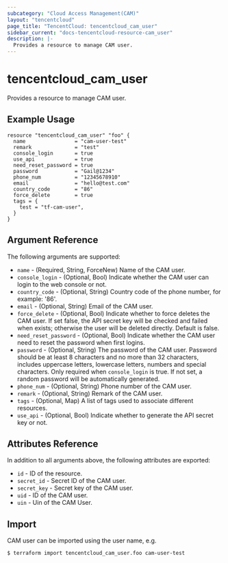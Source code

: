 ```yaml
---
subcategory: "Cloud Access Management(CAM)"
layout: "tencentcloud"
page_title: "TencentCloud: tencentcloud_cam_user"
sidebar_current: "docs-tencentcloud-resource-cam_user"
description: |-
  Provides a resource to manage CAM user.
---
```


# tencentcloud_cam_user

Provides a resource to manage CAM user.

## Example Usage

```hcl
resource "tencentcloud_cam_user" "foo" {
  name                = "cam-user-test"
  remark              = "test"
  console_login       = true
  use_api             = true
  need_reset_password = true
  password            = "Gail@1234"
  phone_num           = "12345678910"
  email               = "hello@test.com"
  country_code        = "86"
  force_delete        = true
  tags = {
    test = "tf-cam-user",
  }
}
```

## Argument Reference

The following arguments are supported:

* `name` - (Required, String, ForceNew) Name of the CAM user.
* `console_login` - (Optional, Bool) Indicate whether the CAM user can login to the web console or not.
* `country_code` - (Optional, String) Country code of the phone number, for example: '86'.
* `email` - (Optional, String) Email of the CAM user.
* `force_delete` - (Optional, Bool) Indicate whether to force deletes the CAM user. If set false, the API secret key will be checked and failed when exists; otherwise the user will be deleted directly. Default is false.
* `need_reset_password` - (Optional, Bool) Indicate whether the CAM user need to reset the password when first logins.
* `password` - (Optional, String) The password of the CAM user. Password should be at least 8 characters and no more than 32 characters, includes uppercase letters, lowercase letters, numbers and special characters. Only required when `console_login` is true. If not set, a random password will be automatically generated.
* `phone_num` - (Optional, String) Phone number of the CAM user.
* `remark` - (Optional, String) Remark of the CAM user.
* `tags` - (Optional, Map) A list of tags used to associate different resources.
* `use_api` - (Optional, Bool) Indicate whether to generate the API secret key or not.

## Attributes Reference

In addition to all arguments above, the following attributes are exported:

* `id` - ID of the resource.
* `secret_id` - Secret ID of the CAM user.
* `secret_key` - Secret key of the CAM user.
* `uid` - ID of the CAM user.
* `uin` - Uin of the CAM User.


## Import

CAM user can be imported using the user name, e.g.

```
$ terraform import tencentcloud_cam_user.foo cam-user-test
```


